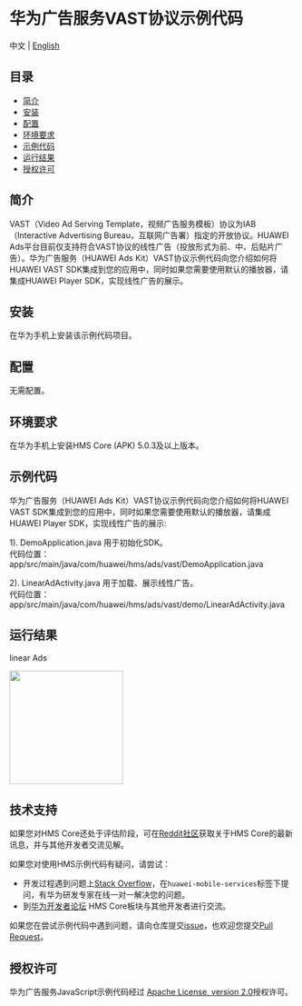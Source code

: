 # 华为广告服务VAST协议示例代码
中文 | [English](README.md)
## 目录

 * [简介](#简介)
 * [安装](#安装)
 * [配置](#配置)
 * [环境要求](#环境要求)
 * [示例代码](#示例代码)
 * [运行结果](#运行结果)
 * [授权许可](#授权许可)


## 简介
VAST（Video Ad Serving Template，视频广告服务模板）协议为IAB（Interactive Advertising Bureau，互联网广告署）指定的开放协议。HUAWEI Ads平台目前仅支持符合VAST协议的线性广告（投放形式为前、中、后贴片广告）。华为广告服务（HUAWEI Ads Kit）VAST协议示例代码向您介绍如何将HUAWEI VAST SDK集成到您的应用中，同时如果您需要使用默认的播放器，请集成HUAWEI Player SDK，实现线性广告的展示。

## 安装
在华为手机上安装该示例代码项目。

## 配置
无需配置。

## 环境要求
在华为手机上安装HMS Core (APK) 5.0.3及以上版本。

## 示例代码
华为广告服务（HUAWEI Ads Kit）VAST协议示例代码向您介绍如何将HUAWEI VAST SDK集成到您的应用中，同时如果您需要使用默认的播放器，请集成HUAWEI Player SDK，实现线性广告的展示:

1). DemoApplication.java
用于初始化SDK。
<br>代码位置：app/src/main/java/com/huawei/hms/ads/vast/DemoApplication.java</br>

2). LinearAdActivity.java
用于加载、展示线性广告。
<br>代码位置：app/src/main/java/com/huawei/hms/ads/vast/demo/LinearAdActivity.java</br>

## 运行结果
linear Ads

<img src="result/linear.gif" width=200>

## 技术支持
如果您对HMS Core还处于评估阶段，可在[Reddit社区](https://www.reddit.com/r/HuaweiDevelopers/)获取关于HMS Core的最新讯息，并与其他开发者交流见解。

如果您对使用HMS示例代码有疑问，请尝试：
- 开发过程遇到问题上[Stack Overflow](https://stackoverflow.com/questions/tagged/huawei-mobile-services?tab=Votes)，在`huawei-mobile-services`标签下提问，有华为研发专家在线一对一解决您的问题。
- 到[华为开发者论坛](https://forums.developer.huawei.com/forumPortal/en/home?fid=0101187876626530001) HMS Core板块与其他开发者进行交流。

如果您在尝试示例代码中遇到问题，请向仓库提交[issue](https://github.com/HMS-Core/hms-ads-VAST-demo/issues)，也欢迎您提交[Pull Request](https://github.com/HMS-Core/hms-ads-VAST-demo/pulls)。

##  授权许可
华为广告服务JavaScript示例代码经过 [Apache License, version 2.0](http://www.apache.org/licenses/LICENSE-2.0)授权许可。

